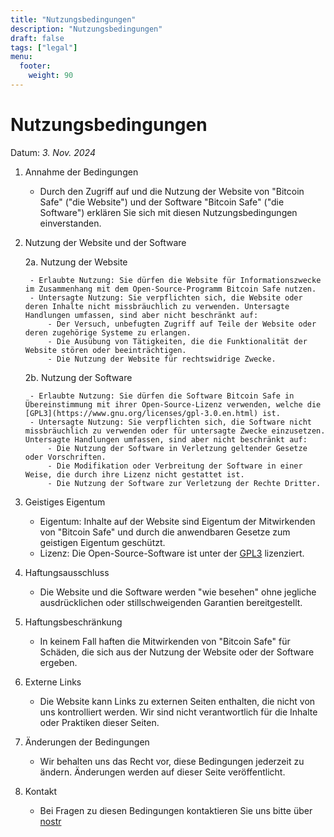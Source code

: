 ```yaml
---
title: "Nutzungsbedingungen"
description: "Nutzungsbedingungen"
draft: false
tags: ["legal"]
menu:
  footer:
    weight: 90
---
```


# Nutzungsbedingungen

Datum: *3. Nov. 2024*

1. Annahme der Bedingungen

    - Durch den Zugriff auf und die Nutzung der Website von "Bitcoin Safe" ("die Website") und der Software "Bitcoin Safe" ("die Software") erklären Sie sich mit diesen Nutzungsbedingungen einverstanden. 

2. Nutzung der Website und der Software

    2a. Nutzung der Website

        - Erlaubte Nutzung: Sie dürfen die Website für Informationszwecke im Zusammenhang mit dem Open-Source-Programm Bitcoin Safe nutzen.
        - Untersagte Nutzung: Sie verpflichten sich, die Website oder deren Inhalte nicht missbräuchlich zu verwenden. Untersagte Handlungen umfassen, sind aber nicht beschränkt auf:
            - Der Versuch, unbefugten Zugriff auf Teile der Website oder deren zugehörige Systeme zu erlangen.
            - Die Ausübung von Tätigkeiten, die die Funktionalität der Website stören oder beeinträchtigen.
            - Die Nutzung der Website für rechtswidrige Zwecke.

    2b. Nutzung der Software

        - Erlaubte Nutzung: Sie dürfen die Software Bitcoin Safe in Übereinstimmung mit ihrer Open-Source-Lizenz verwenden, welche die [GPL3](https://www.gnu.org/licenses/gpl-3.0.en.html) ist.
        - Untersagte Nutzung: Sie verpflichten sich, die Software nicht missbräuchlich zu verwenden oder für untersagte Zwecke einzusetzen. Untersagte Handlungen umfassen, sind aber nicht beschränkt auf:
            - Die Nutzung der Software in Verletzung geltender Gesetze oder Vorschriften.
            - Die Modifikation oder Verbreitung der Software in einer Weise, die durch ihre Lizenz nicht gestattet ist.
            - Die Nutzung der Software zur Verletzung der Rechte Dritter.

3. Geistiges Eigentum

    - Eigentum: Inhalte auf der Website sind Eigentum der Mitwirkenden von "Bitcoin Safe" und durch die anwendbaren Gesetze zum geistigen Eigentum geschützt.
    - Lizenz: Die Open-Source-Software ist unter der [GPL3](https://www.gnu.org/licenses/gpl-3.0.en.html) lizenziert.


4. Haftungsausschluss

    - Die Website und die Software werden "wie besehen" ohne jegliche ausdrücklichen oder stillschweigenden Garantien bereitgestellt.

5. Haftungsbeschränkung

    - In keinem Fall haften die Mitwirkenden von "Bitcoin Safe" für Schäden, die sich aus der Nutzung der Website oder der Software ergeben.

6. Externe Links

    - Die Website kann Links zu externen Seiten enthalten, die nicht von uns kontrolliert werden. Wir sind nicht verantwortlich für die Inhalte oder Praktiken dieser Seiten.

7. Änderungen der Bedingungen

    - Wir behalten uns das Recht vor, diese Bedingungen jederzeit zu ändern. Änderungen werden auf dieser Seite veröffentlicht.

8. Kontakt

    - Bei Fragen zu diesen Bedingungen kontaktieren Sie uns bitte über [nostr](https://yakihonne.com/users/npub1g9uhysae68vhvwwqel8v9enr9mg43rn4tpurs6a9g4jsrw6nl7lsplhs9v)